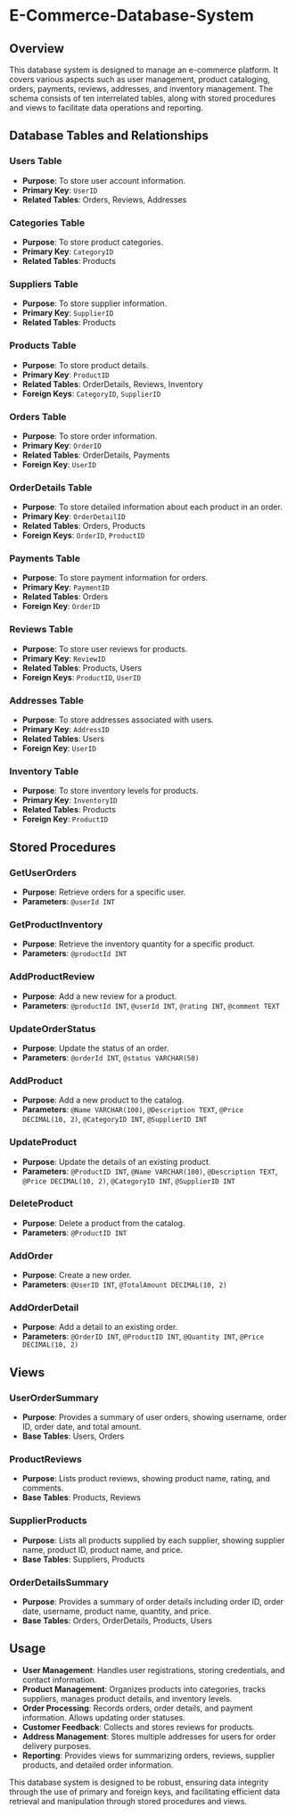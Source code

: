 # E-Commerce-Database-System

## Overview
This database system is designed to manage an e-commerce platform. It covers various aspects such as user management, product cataloging, orders, payments, reviews, addresses, and inventory management. The schema consists of ten interrelated tables, along with stored procedures and views to facilitate data operations and reporting.

## Database Tables and Relationships

### Users Table
- **Purpose**: To store user account information.
- **Primary Key**: `UserID`
- **Related Tables**: Orders, Reviews, Addresses

### Categories Table
- **Purpose**: To store product categories.
- **Primary Key**: `CategoryID`
- **Related Tables**: Products

### Suppliers Table
- **Purpose**: To store supplier information.
- **Primary Key**: `SupplierID`
- **Related Tables**: Products

### Products Table
- **Purpose**: To store product details.
- **Primary Key**: `ProductID`
- **Related Tables**: OrderDetails, Reviews, Inventory
- **Foreign Keys**: `CategoryID`, `SupplierID`

### Orders Table
- **Purpose**: To store order information.
- **Primary Key**: `OrderID`
- **Related Tables**: OrderDetails, Payments
- **Foreign Key**: `UserID`

### OrderDetails Table
- **Purpose**: To store detailed information about each product in an order.
- **Primary Key**: `OrderDetailID`
- **Related Tables**: Orders, Products
- **Foreign Keys**: `OrderID`, `ProductID`

### Payments Table
- **Purpose**: To store payment information for orders.
- **Primary Key**: `PaymentID`
- **Related Tables**: Orders
- **Foreign Key**: `OrderID`

### Reviews Table
- **Purpose**: To store user reviews for products.
- **Primary Key**: `ReviewID`
- **Related Tables**: Products, Users
- **Foreign Keys**: `ProductID`, `UserID`

### Addresses Table
- **Purpose**: To store addresses associated with users.
- **Primary Key**: `AddressID`
- **Related Tables**: Users
- **Foreign Key**: `UserID`

### Inventory Table
- **Purpose**: To store inventory levels for products.
- **Primary Key**: `InventoryID`
- **Related Tables**: Products
- **Foreign Key**: `ProductID`

## Stored Procedures

### GetUserOrders
- **Purpose**: Retrieve orders for a specific user.
- **Parameters**: `@userId INT`

### GetProductInventory
- **Purpose**: Retrieve the inventory quantity for a specific product.
- **Parameters**: `@productId INT`

### AddProductReview
- **Purpose**: Add a new review for a product.
- **Parameters**: `@productId INT`, `@userId INT`, `@rating INT`, `@comment TEXT`

### UpdateOrderStatus
- **Purpose**: Update the status of an order.
- **Parameters**: `@orderId INT`, `@status VARCHAR(50)`

### AddProduct
- **Purpose**: Add a new product to the catalog.
- **Parameters**: `@Name VARCHAR(100)`, `@Description TEXT`, `@Price DECIMAL(10, 2)`, `@CategoryID INT`, `@SupplierID INT`

### UpdateProduct
- **Purpose**: Update the details of an existing product.
- **Parameters**: `@ProductID INT`, `@Name VARCHAR(100)`, `@Description TEXT`, `@Price DECIMAL(10, 2)`, `@CategoryID INT`, `@SupplierID INT`

### DeleteProduct
- **Purpose**: Delete a product from the catalog.
- **Parameters**: `@ProductID INT`

### AddOrder
- **Purpose**: Create a new order.
- **Parameters**: `@UserID INT`, `@TotalAmount DECIMAL(10, 2)`

### AddOrderDetail
- **Purpose**: Add a detail to an existing order.
- **Parameters**: `@OrderID INT`, `@ProductID INT`, `@Quantity INT`, `@Price DECIMAL(10, 2)`

## Views

### UserOrderSummary
- **Purpose**: Provides a summary of user orders, showing username, order ID, order date, and total amount.
- **Base Tables**: Users, Orders

### ProductReviews
- **Purpose**: Lists product reviews, showing product name, rating, and comments.
- **Base Tables**: Products, Reviews

### SupplierProducts
- **Purpose**: Lists all products supplied by each supplier, showing supplier name, product ID, product name, and price.
- **Base Tables**: Suppliers, Products

### OrderDetailsSummary
- **Purpose**: Provides a summary of order details including order ID, order date, username, product name, quantity, and price.
- **Base Tables**: Orders, OrderDetails, Products, Users

## Usage
- **User Management**: Handles user registrations, storing credentials, and contact information.
- **Product Management**: Organizes products into categories, tracks suppliers, manages product details, and inventory levels.
- **Order Processing**: Records orders, order details, and payment information. Allows updating order statuses.
- **Customer Feedback**: Collects and stores reviews for products.
- **Address Management**: Stores multiple addresses for users for order delivery purposes.
- **Reporting**: Provides views for summarizing orders, reviews, supplier products, and detailed order information.

This database system is designed to be robust, ensuring data integrity through the use of primary and foreign keys, and facilitating efficient data retrieval and manipulation through stored procedures and views.
